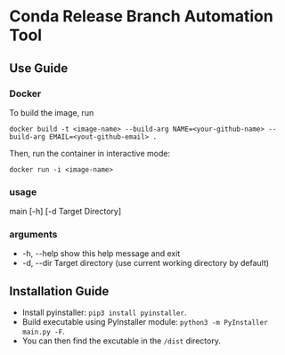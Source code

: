 # Conda Release Branch Automation Tool

## Use Guide

### Docker
To build the image, run
```
docker build -t <image-name> --build-arg NAME=<your-github-name> --build-arg EMAIL=<yout-github-email> .
```

Then, run the container in interactive mode:
```
docker run -i <image-name>
```

### usage
main [-h] [-d Target Directory]

### arguments
- -h, --help show this help message and exit
- -d, --dir Target directory (use current working directory by default)

## Installation Guide
- Install pyinstaller: ```pip3 install pyinstaller```.
- Build executable using PyInstaller module: ```python3 -m PyInstaller main.py -F```.
- You can then find the excutable in the ```/dist``` directory.